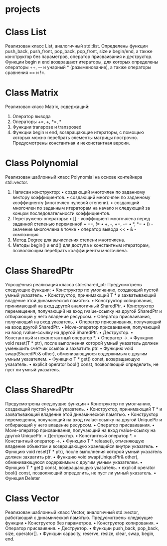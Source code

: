 # projects
# Class List
Реализован класс List, аналогичный std::list<int>. Определены функции push_back, push_front, pop_back, pop_front, size и begin/end, а также конструктор без параметров, оператор присваивания и деструктор. Функции begin и end возвращают итераторы, для которых определены операторы ++, -- и унарный * (разыменование), а также операторы сравнения == и !=.
 
# Class Matrix
 Реализован класс Matrix, содержащий:
1) Оператор вывода
2) Операторы +=, +, *=, *
3) Функции transpose и transposed
4) Функции begin и end, возвращающие итераторы, с помощью которых можно перебрать элементы матрицы построчно. Предусмотрены константная и неконстантная версии.
 
# Class Polynomial
Реализован шаблонный класс Polynomial на основе контейнера std::vector.
1. Написан конструктор:
 • создающий многочлен по заданному вектору коэффициентов.
 • создающий многочлен по заданному коэффициенту (многочлен нулевой степени).
 • создающий многочлен по заданным итераторам на начало и следующий за концом последовательности коэффициентов.
2. Перегружены операторы:
 • [] - коэффициент многочлена перед заданной степенью переменной 
 • ==, !=
 • +, -, +=, -=
 • *, *=
 • () - значение многочлена в точке
 • оператор вывода <<
 • & - композиция
3. Метод Degree для вычисления степени многочлена.
4. Методы begin() и end() для доступа к константным итераторам, позволяющим перебрать коэффициенты многочлена.
 
# Class SharedPtr
Упрощённая реализация класса std::shared_ptr<T>
Предусмотрены следующие функции:
   • Конструктор по умолчанию, создающий пустой умный указатель.
   • Конструктор, принимающий T * и захватывающий владение этой динамической памятью.
   • Конструктор копирования, принимающий на вход другой аналогичный SharedPtr.
   • Конструктор перемещения, получающий на вход rvalue-ссылку на другой SharedPtr и отбирающий у него владение ресурсом.
   • Оператор присваивания, получающий на вход указатель.
   • Оператор присваивания, получающий на вход другой SharedPtr.
   • Move-оператор присваивания, получающий на вход rvalue-ссылку на другой SharedPtr.
   • Деструктор.
   • Константный и неконстантный оператор *.
   • Оператор ->.
   • Функцию void reset(T * ptr), после выполнения которой умный указатель должен уменьшить счётчик ссылок и захватить ptr.
   • Функцию void swap(SharedPtr& other), обменивающуюся содержимым с другим умным указателем.
   • Функцию T * get() const, возвращающую указатель.
   • explicit operator bool() const, позволяющий определить, не пуст ли умный указатель.
 
# Class SharedPtr
Предусмотрены следюущие функции
   • Конструктор по умолчанию, создающий пустой умный указатель.
   • Конструктор, принимающий T * и захватывающий владение этой динамической памятью.
   • Конструктор перемещения, получающий на вход rvalue-ссылку на другой UniquePtr и отбирающий у него владение ресурсом.
   • Оператор присваивания.
   • Move-оператор присваивания, получающий на вход rvalue-ссылку на другой UniquePtr.
   • Деструктор.
   • Константный оператор *.
   • Константный оператор ->.
   • Функцию T * release(), отменяющую владение объектом и возвращающую хранящийся внутри указатель.
   • Функцию void reset(T * ptr), после выполнения которой умный указатель должен захватить ptr.
   • Функцию void swap(UniquePtr& other), обменивающуюся содержимым с другим умным указателем.
   • Функцию T * get() const, возвращающую указатель.
   • explicit operator bool() const, позволяющий определить, не пуст ли умный указатель. 
   • Функция Deleter

# Class Vector
Реализован шаблонный класс Vector, аналогичный std::vector<T>, работающий с динамической памятью.
Предусмотрены следюущие функции
   • Конструктор без параметров.
   • Конструктор копирования.
   • Оператор присваивния.
   • Деструктор.
   • Функции push_back, pop_back, size, operator[].
   • Функции capacity, reserve, resize, clear, swap, begin, end.

 
 
